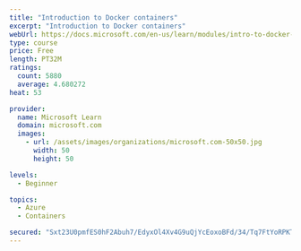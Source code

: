 ```yaml
---
title: "Introduction to Docker containers"
excerpt: "Introduction to Docker containers"
webUrl: https://docs.microsoft.com/en-us/learn/modules/intro-to-docker-containers/
type: course
price: Free
length: PT32M
ratings:
  count: 5880
  average: 4.680272
heat: 53

provider:
  name: Microsoft Learn
  domain: microsoft.com
  images:
    - url: /assets/images/organizations/microsoft.com-50x50.jpg
      width: 50
      height: 50

levels:
  - Beginner

topics:
  - Azure
  - Containers

secured: "Sxt23U0pmfES0hF2Abuh7/EdyxOl4Xv4G9uQjYcEoxoBFd/34/Tq7FtYoRPKT2iXDbUqapvf6YqvfHgDhvg8DwojbZG8gkq8HWeLxXC/9BWS/bvqxNrYcV5zGcsR+Tzb3WUQ33LkxIjWzzDHqkUC9QruzpUcJV9irUlaFNr5FeLzV2vhWYVtlIcCIPxEB44B0H+fq/LDMmn3Kn8R9N1dIFeEucaM06q+LjJxhHXXKL+eqcdAeR6N0kafilPpxg6FoffqrzoVHn4WRQtKOTyxUb1WCC0+er9Is/h30ZR4g7d5iZWM3DeB8AgyHn+UQ8XKc7PSNk6BeVMH9/nNTBVMNjdmJD1mS+OkJpCrn+gwOdfiI3mgAluMS+JhWRlw8/rgQuugflyaVHgpSZRbJ0YBhpIYxFMdOxk+OGYar/VWXdo=;Ydvj3uuxAFoPBXtdFaQUHA=="
---
```


